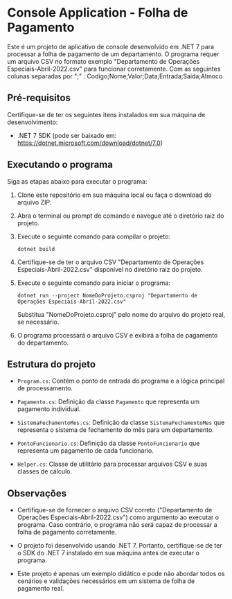 # Console Application - Folha de Pagamento

Este é um projeto de aplicativo de console desenvolvido em .NET 7 para processar a folha de pagamento de um departamento. O programa requer um arquivo CSV no formato exemplo "Departamento de Operações Especiais-Abril-2022.csv" para funcionar corretamente.
Com as seguintes colunas separadas por ";" : Codigo;Nome;Valor;Data;Entrada;Saida;Almoco

## Pré-requisitos

Certifique-se de ter os seguintes itens instalados em sua máquina de desenvolvimento:

- .NET 7 SDK (pode ser baixado em: https://dotnet.microsoft.com/download/dotnet/7.0)

## Executando o programa

Siga as etapas abaixo para executar o programa:

1. Clone este repositório em sua máquina local ou faça o download do arquivo ZIP.

2. Abra o terminal ou prompt de comando e navegue até o diretório raiz do projeto.

3. Execute o seguinte comando para compilar o projeto:

   ```shell
   dotnet build
   ```

4. Certifique-se de ter o arquivo CSV "Departamento de Operações Especiais-Abril-2022.csv" disponível no diretório raiz do projeto.

5. Execute o seguinte comando para iniciar o programa:

   ```shell
   dotnet run --project NomeDoProjeto.csproj "Departamento de Operações Especiais-Abril-2022.csv"
   ```

   Substitua "NomeDoProjeto.csproj" pelo nome do arquivo do projeto real, se necessário.

6. O programa processará o arquivo CSV e exibirá a folha de pagamento do departamento.

## Estrutura do projeto

- `Program.cs`: Contém o ponto de entrada do programa e a lógica principal de processamento.

- `Pagamento.cs`: Definição da classe `Pagamento` que representa um pagamento individual.

- `SistemaFechamentoMes.cs`: Definição da classe `SistemaFechamentoMes` que representa o sistema de fechamento do mês para um departamento.

- `PontoFuncionario.cs`: Definição da classe `PontoFuncionario` que representa um pagamento de cada funcionario.

- `Helper.cs`: Classe de utilitário para processar arquivos CSV e suas classes de cálculo.

## Observações

- Certifique-se de fornecer o arquivo CSV correto ("Departamento de Operações Especiais-Abril-2022.csv") como argumento ao executar o programa. Caso contrário, o programa não será capaz de processar a folha de pagamento corretamente.

- O projeto foi desenvolvido usando .NET 7. Portanto, certifique-se de ter o SDK do .NET 7 instalado em sua máquina antes de executar o programa.

- Este projeto é apenas um exemplo didático e pode não abordar todos os cenários e validações necessários em um sistema de folha de pagamento real.
